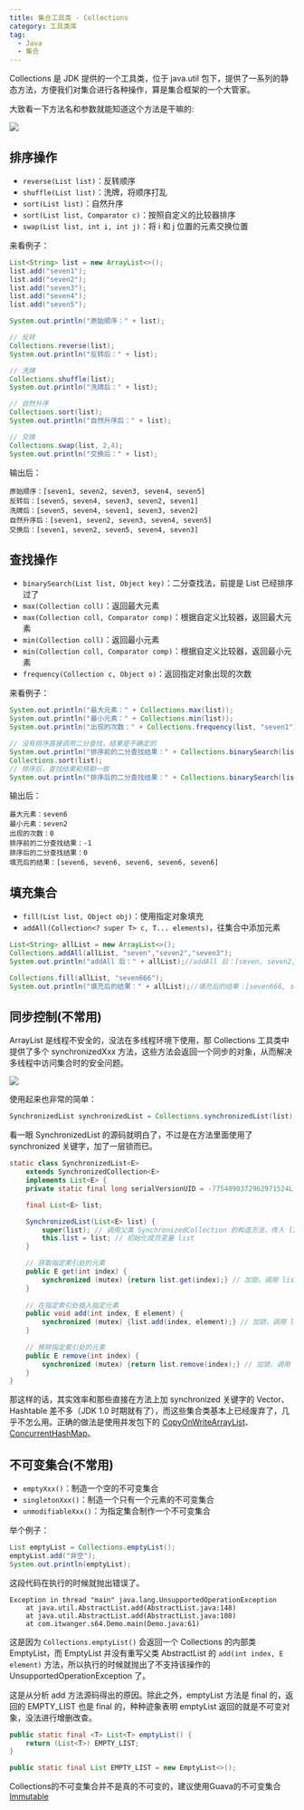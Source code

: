 ```yaml
---
title: 集合工具类 - Collections
category: 工具类库
tag:
  - Java
  - 集合
---
```




Collections 是 JDK 提供的一个工具类，位于 java.util 包下，提供了一系列的静态方法，方便我们对集合进行各种操作，算是集合框架的一个大管家。

大致看一下方法名和参数就能知道这个方法是干嘛的:

![](https://seven97-blog.oss-cn-hangzhou.aliyuncs.com/imgs/202407282314408.png)



## 排序操作

- `reverse(List list)`：反转顺序
- `shuffle(List list)`：洗牌，将顺序打乱
- `sort(List list)`：自然升序
- `sort(List list, Comparator c)`：按照自定义的比较器排序
- `swap(List list, int i, int j)`：将 i 和 j 位置的元素交换位置



来看例子：

```java
List<String> list = new ArrayList<>();
list.add("seven1");
list.add("seven2");
list.add("seven3");
list.add("seven4");
list.add("seven5");

System.out.println("原始顺序：" + list);

// 反转
Collections.reverse(list);
System.out.println("反转后：" + list);

// 洗牌
Collections.shuffle(list);
System.out.println("洗牌后：" + list);

// 自然升序
Collections.sort(list);
System.out.println("自然升序后：" + list);

// 交换
Collections.swap(list, 2,4);
System.out.println("交换后：" + list);
```

输出后：

```
原始顺序：[seven1, seven2, seven3, seven4, seven5]
反转后：[seven5, seven4, seven3, seven2, seven1]
洗牌后：[seven5, seven4, seven1, seven3, seven2]
自然升序后：[seven1, seven2, seven3, seven4, seven5]
交换后：[seven1, seven2, seven5, seven4, seven3]
```



## 查找操作

- `binarySearch(List list, Object key)`：二分查找法，前提是 List 已经排序过了
- `max(Collection coll)`：返回最大元素
- `max(Collection coll, Comparator comp)`：根据自定义比较器，返回最大元素
- `min(Collection coll)`：返回最小元素
- `min(Collection coll, Comparator comp)`：根据自定义比较器，返回最小元素
- `frequency(Collection c, Object o)`：返回指定对象出现的次数

来看例子：

```java
System.out.println("最大元素：" + Collections.max(list));
System.out.println("最小元素：" + Collections.min(list));
System.out.println("出现的次数：" + Collections.frequency(list, "seven1"));

// 没有排序直接调用二分查找，结果是不确定的
System.out.println("排序前的二分查找结果：" + Collections.binarySearch(list, "seven2"));
Collections.sort(list);
// 排序后，查找结果和预期一致
System.out.println("排序后的二分查找结果：" + Collections.binarySearch(list, "seven2"));
```

输出后：

```
最大元素：seven6
最小元素：seven2
出现的次数：0
排序前的二分查找结果：-1
排序后的二分查找结果：0
填充后的结果：[seven6, seven6, seven6, seven6, seven6]
```



## 填充集合

- `fill(List list, Object obj)`：使用指定对象填充
- `addAll(Collection<? super T> c, T... elements)`，往集合中添加元素

```java
List<String> allList = new ArrayList<>();
Collections.addAll(allList, "seven","seven2","seven3");
System.out.println("addAll 后：" + allList);//addAll 后：[seven, seven2, seven3]

Collections.fill(allList, "seven666");
System.out.println("填充后的结果：" + allList);//填充后的结果：[seven666, seven666, seven666]
```







## 同步控制(不常用)

ArrayList 是线程不安全的，没法在多线程环境下使用，那 Collections 工具类中提供了多个 synchronizedXxx 方法，这些方法会返回一个同步的对象，从而解决多线程中访问集合时的安全问题。

![](https://cdn.tobebetterjavaer.com/tobebetterjavaer/images/common-tool/collections-02.png)

使用起来也非常的简单：

```java
SynchronizedList synchronizedList = Collections.synchronizedList(list);
```

看一眼 SynchronizedList 的源码就明白了，不过是在方法里面使用了 synchronized 关键字，加了一层锁而已。

```java
static class SynchronizedList<E>
    extends SynchronizedCollection<E>
    implements List<E> {
    private static final long serialVersionUID = -7754090372962971524L;

    final List<E> list;

    SynchronizedList(List<E> list) {
        super(list); // 调用父类 SynchronizedCollection 的构造方法，传入 list
        this.list = list; // 初始化成员变量 list
    }

    // 获取指定索引处的元素
    public E get(int index) {
        synchronized (mutex) {return list.get(index);} // 加锁，调用 list 的 get 方法获取元素
    }
    
    // 在指定索引处插入指定元素
    public void add(int index, E element) {
        synchronized (mutex) {list.add(index, element);} // 加锁，调用 list 的 add 方法插入元素
    }
    
    // 移除指定索引处的元素
    public E remove(int index) {
        synchronized (mutex) {return list.remove(index);} // 加锁，调用 list 的 remove 方法移除元素
    }
}
```

那这样的话，其实效率和那些直接在方法上加 synchronized 关键字的 Vector、Hashtable 差不多（JDK 1.0 时期就有了），而这些集合类基本上已经废弃了，几乎不怎么用。正确的做法是使用并发包下的 [CopyOnWriteArrayList](https://www.seven97.top/java/collection/04-juc1-copyonwritearrayList.html)、[ConcurrentHashMap](https://www.seven97.top/java/collection/04-juc2-concurrenthashmap.html)。



## 不可变集合(不常用)

- `emptyXxx()`：制造一个空的不可变集合
- `singletonXxx()`：制造一个只有一个元素的不可变集合
- `unmodifiableXxx()`：为指定集合制作一个不可变集合

举个例子：

```java
List emptyList = Collections.emptyList();
emptyList.add("非空");
System.out.println(emptyList);
```

这段代码在执行的时候就抛出错误了。

```
Exception in thread "main" java.lang.UnsupportedOperationException
	at java.util.AbstractList.add(AbstractList.java:148)
	at java.util.AbstractList.add(AbstractList.java:108)
	at com.itwanger.s64.Demo.main(Demo.java:61)
```

这是因为 `Collections.emptyList()` 会返回一个 Collections 的内部类 EmptyList，而 EmptyList 并没有重写父类 AbstractList 的 `add(int index, E element)` 方法，所以执行的时候就抛出了不支持该操作的 UnsupportedOperationException 了。

这是从分析 add 方法源码得出的原因。除此之外，emptyList 方法是 final 的，返回的 EMPTY_LIST 也是 final 的，种种迹象表明 emptyList 返回的就是不可变对象，没法进行增删改查。

```java
public static final <T> List<T> emptyList() {
    return (List<T>) EMPTY_LIST;
}

public static final List EMPTY_LIST = new EmptyList<>();
```

Collections的不可变集合并不是真的不可变的，建议使用Guava的不可变集合[Immutable](https://www.seven97.top/tool-library/guava/guava-collections.html#immutable)

